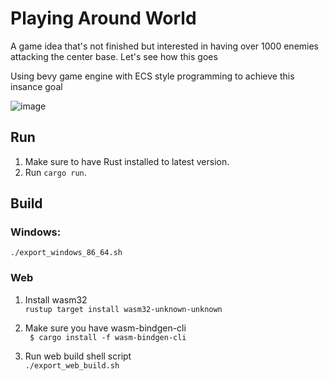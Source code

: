 # Playing Around World

A game idea that's not finished but interested in having over 1000 enemies attacking the center base.
Let's see how this goes

Using bevy game engine with ECS style programming to achieve this insance goal

![image](https://github.com/WillYuum/playing_around_world/assets/33324037/5441cd70-6f53-4f91-86fc-2901ae37440a)

## Run

1. Make sure to have Rust installed to latest version.
2. Run `cargo run`. 

## Build

### Windows:
``` ./export_windows_86_64.sh ```

### Web

1. Install wasm32   
```rustup target install wasm32-unknown-unknown```

2. Make sure you have wasm-bindgen-cli   
``` $ cargo install -f wasm-bindgen-cli```

3. Run web build shell script   
``` ./export_web_build.sh ```